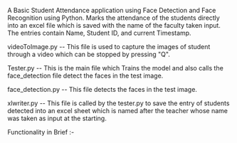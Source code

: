 A Basic Student Attendance application using Face Detection and Face Recognition using Python. Marks the attendance of the students
directly into an excel file which is saved with the name of the faculty taken input. The entries contain Name, Student ID, and current
Timestamp.

videoToImage.py -- This file is used to capture the images of student through a video which can be stopped by pressing "Q".

Tester.py -- This is the main file which Trains the model and also calls the face_detection file detect the faces in the test image.

face_detection.py -- This file detects the faces in the test image.

xlwriter.py -- This file is called by the tester.py to save the entry of students detected into an excel sheet which is named after the                    teacher whose name was taken as input at the starting.

Functionality in Brief :-
          
